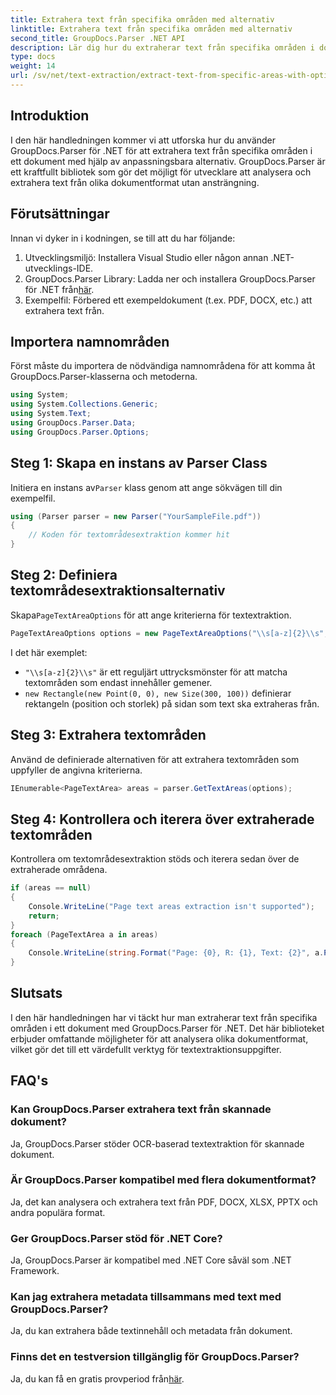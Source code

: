 ```yaml
---
title: Extrahera text från specifika områden med alternativ
linktitle: Extrahera text från specifika områden med alternativ
second_title: GroupDocs.Parser .NET API
description: Lär dig hur du extraherar text från specifika områden i dokument med GroupDocs.Parser för .NET. Utforska avancerade textextraktionsalternativ med denna handledning.
type: docs
weight: 14
url: /sv/net/text-extraction/extract-text-from-specific-areas-with-options/
---
```

## Introduktion
I den här handledningen kommer vi att utforska hur du använder GroupDocs.Parser för .NET för att extrahera text från specifika områden i ett dokument med hjälp av anpassningsbara alternativ. GroupDocs.Parser är ett kraftfullt bibliotek som gör det möjligt för utvecklare att analysera och extrahera text från olika dokumentformat utan ansträngning.
## Förutsättningar
Innan vi dyker in i kodningen, se till att du har följande:
1. Utvecklingsmiljö: Installera Visual Studio eller någon annan .NET-utvecklings-IDE.
2.  GroupDocs.Parser Library: Ladda ner och installera GroupDocs.Parser för .NET från[här](https://releases.groupdocs.com/parser/net/).
3. Exempelfil: Förbered ett exempeldokument (t.ex. PDF, DOCX, etc.) att extrahera text från.

## Importera namnområden
Först måste du importera de nödvändiga namnområdena för att komma åt GroupDocs.Parser-klasserna och metoderna.
```csharp
using System;
using System.Collections.Generic;
using System.Text;
using GroupDocs.Parser.Data;
using GroupDocs.Parser.Options;
```
## Steg 1: Skapa en instans av Parser Class
 Initiera en instans av`Parser` klass genom att ange sökvägen till din exempelfil.
```csharp
using (Parser parser = new Parser("YourSampleFile.pdf"))
{
    // Koden för textområdesextraktion kommer hit
}
```
## Steg 2: Definiera textområdesextraktionsalternativ
 Skapa`PageTextAreaOptions` för att ange kriterierna för textextraktion.
```csharp
PageTextAreaOptions options = new PageTextAreaOptions("\\s[a-z]{2}\\s", new Rectangle(new Point(0, 0), new Size(300, 100)));
```
I det här exemplet:
- `"\\s[a-z]{2}\\s"` är ett reguljärt uttrycksmönster för att matcha textområden som endast innehåller gemener.
- `new Rectangle(new Point(0, 0), new Size(300, 100))` definierar rektangeln (position och storlek) på sidan som text ska extraheras från.
## Steg 3: Extrahera textområden
Använd de definierade alternativen för att extrahera textområden som uppfyller de angivna kriterierna.
```csharp
IEnumerable<PageTextArea> areas = parser.GetTextAreas(options);
```
## Steg 4: Kontrollera och iterera över extraherade textområden
Kontrollera om textområdesextraktion stöds och iterera sedan över de extraherade områdena.
```csharp
if (areas == null)
{
    Console.WriteLine("Page text areas extraction isn't supported");
    return;
}
foreach (PageTextArea a in areas)
{
    Console.WriteLine(string.Format("Page: {0}, R: {1}, Text: {2}", a.Page.Index, a.Rectangle, a.Text));
}
```

## Slutsats
I den här handledningen har vi täckt hur man extraherar text från specifika områden i ett dokument med GroupDocs.Parser för .NET. Det här biblioteket erbjuder omfattande möjligheter för att analysera olika dokumentformat, vilket gör det till ett värdefullt verktyg för textextraktionsuppgifter.

## FAQ's
### Kan GroupDocs.Parser extrahera text från skannade dokument?
Ja, GroupDocs.Parser stöder OCR-baserad textextraktion för skannade dokument.
### Är GroupDocs.Parser kompatibel med flera dokumentformat?
Ja, det kan analysera och extrahera text från PDF, DOCX, XLSX, PPTX och andra populära format.
### Ger GroupDocs.Parser stöd för .NET Core?
Ja, GroupDocs.Parser är kompatibel med .NET Core såväl som .NET Framework.
### Kan jag extrahera metadata tillsammans med text med GroupDocs.Parser?
Ja, du kan extrahera både textinnehåll och metadata från dokument.
### Finns det en testversion tillgänglig för GroupDocs.Parser?
 Ja, du kan få en gratis provperiod från[här](https://releases.groupdocs.com/).